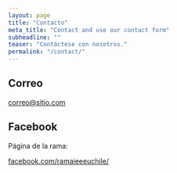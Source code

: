 ```yaml
---
layout: page
title: "Contacto"
meta_title: "Contact and use our contact form"
subheadline: ""
teaser: "Contáctese con nosotros."
permalink: "/contact/"
---
```


## Correo
correo@sitio.com

## Facebook
Página de la rama:

[facebook.com/ramaieeeuchile/](https://www.facebook.com/ramaieeeuchile/)

